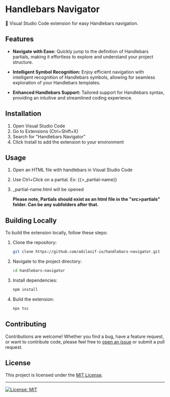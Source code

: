 
# Handlebars Navigator

🚀 Visual Studio Code extension for easy Handlebars navigation.

## Features

- **Navigate with Ease:** Quickly jump to the definition of Handlebars partials, making it effortless to explore and understand your project structure.

- **Intelligent Symbol Recognition:** Enjoy efficient navigation with intelligent recognition of Handlebars symbols, allowing for seamless exploration of your Handlebars templates.

- **Enhanced Handlebars Support:** Tailored support for Handlebars syntax, providing an intuitive and streamlined coding experience.

## Installation

1. Open Visual Studio Code
2. Go to Extensions (Ctrl+Shift+X)
3. Search for "Handlebars Navigator"
4. Click Install to add the extension to your environment

## Usage

1. Open an HTML file with handlebars in Visual Studio Code
2. Use Ctrl+Click on a partial. Ex: {{>_partial-name}}
4. _partial-name.html will be opened

   **Please note, Partials should exist as an html file in the "src>partials" folder. Can be any subfolders after that.**

## Building Locally

To build the extension locally, follow these steps:

1. Clone the repository:
   ```bash
   git clone https://github.com/adilasif-io/handlebars-navigator.git
   ```

2. Navigate to the project directory:
   ```bash
   cd handlebars-navigator
   ```

3. Install dependencies:
   ```bash
   npm install
   ```

4. Build the extension:
   ```bash
   npx tsc
   ```

## Contributing

Contributions are welcome! Whether you find a bug, have a feature request, or want to contribute code, please feel free to [open an issue](https://github.com/adilasif-io/handlebars-navigator/issues) or submit a pull request.


## License

This project is licensed under the [MIT License](LICENSE).

---

[![License: MIT](https://img.shields.io/badge/License-MIT-blue.svg)](https://opensource.org/licenses/MIT)
